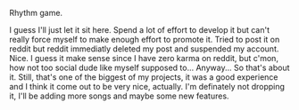 Rhythm game.

I guess I'll just let it sit here. Spend a lot of effort to develop it but can't really force myself to make enough effort to promote it. Tried to post it on reddit but reddit immediatly deleted my post and suspended my account. Nice. I guess it make sense since I have zero karma on reddit, but c'mon, how not too social dude like myself supposed to... Anyway... So that's about it. Still, that's one of the biggest of my projects, it was a good experience and I think it come out to be very nice, actually. I'm definately not dropping it, I'll be adding more songs and maybe some new features.
